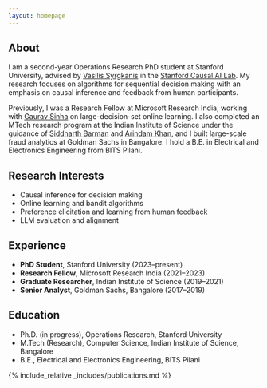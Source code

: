 ```yaml
---
layout: homepage
---
```


## About

I am a second-year Operations Research PhD student at Stanford University, advised by [Vasilis Syrgkanis](https://vsyrgkanis.com/) in the [Stanford Causal AI Lab](https://scail.stanford.edu/). My research focuses on algorithms for sequential decision making with an emphasis on causal inference and feedback from human participants.

Previously, I was a Research Fellow at Microsoft Research India, working with [Gaurav Sinha](https://www.microsoft.com/en-us/research/people/gauravsinha/) on large-decision-set online learning. I also completed an MTech research program at the Indian Institute of Science under the guidance of [Siddharth Barman](https://www.csa.iisc.ac.in/~barman/) and [Arindam Khan](https://www.csa.iisc.ac.in/~arindamkhan/), and I built large-scale fraud analytics at Goldman Sachs in Bangalore. I hold a B.E. in Electrical and Electronics Engineering from BITS Pilani.

## Research Interests

- Causal inference for decision making
- Online learning and bandit algorithms
- Preference elicitation and learning from human feedback
- LLM evaluation and alignment

## Experience

- **PhD Student**, Stanford University (2023–present)
- **Research Fellow**, Microsoft Research India (2021–2023)
- **Graduate Researcher**, Indian Institute of Science (2019–2021)
- **Senior Analyst**, Goldman Sachs, Bangalore (2017–2019)

## Education

- Ph.D. (in progress), Operations Research, Stanford University
- M.Tech (Research), Computer Science, Indian Institute of Science, Bangalore
- B.E., Electrical and Electronics Engineering, BITS Pilani

{% include_relative _includes/publications.md %}
